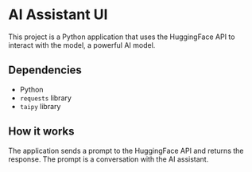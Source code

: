# AI Assistant UI

This project is a Python application that uses the HuggingFace API to interact with the  model, a powerful AI model.

## Dependencies

- Python
- `requests` library
- `taipy` library

## How it works

The application sends a prompt to the HuggingFace API and returns the response. The prompt is a conversation with the AI assistant.
